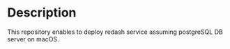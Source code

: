 # Description

This repository enables to deploy redash service assuming postgreSQL DB server on macOS.
